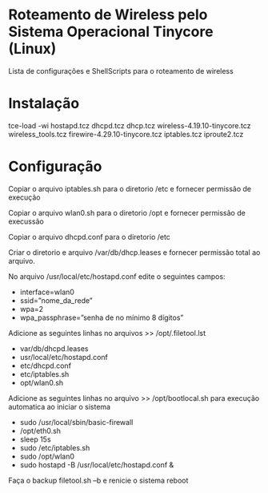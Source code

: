 #  Roteamento de Wireless pelo Sistema Operacional Tinycore (Linux)
Lista de configurações e ShellScripts para o roteamento de wireless
# Instalação
tce-load -wi  hostapd.tcz dhcpd.tcz dhcp.tcz wireless-4.19.10-tinycore.tcz wireless_tools.tcz firewire-4.29.10-tinycore.tcz iptables.tcz iproute2.tcz
# Configuração
Copiar o arquivo iptables.sh para o diretorio /etc e fornecer permissão de execução

Copiar o arquivo wlan0.sh para o diretorio /opt e fornecer permissão de execussão

Copiar o arquivo dhcpd.conf para o diretorio /etc

Criar o diretorio e arquivo /var/db/dhcp.leases e fornecer permissão total ao arquivo.


No arquivo /usr/local/etc/hostapd.conf edite o seguintes campos:

- interface=wlan0
- ssid=”nome_da_rede”
- wpa=2
- wpa_passphrase=”senha de no mínimo 8 dígitos”


Adicione as seguintes linhas no arquivos >> /opt/.filetool.lst

- var/db/dhcpd.leases
- usr/local/etc/hostapd.conf
- etc/dhcpd.conf
- etc/iptables.sh
- opt/wlan0.sh


Adicione as seguintes linhas no arquivo >> /opt/bootlocal.sh para execução automatica ao iniciar o sistema

- sudo /usr/local/sbin/basic-firewall
- /opt/eth0.sh
- sleep 15s
- sudo /etc/iptables.sh
- sudo /opt/wlan0
- sudo hostapd -B /usr/local/etc/hostapd.conf &

Faça o backup filetool.sh –b e renicie o sistema reboot
